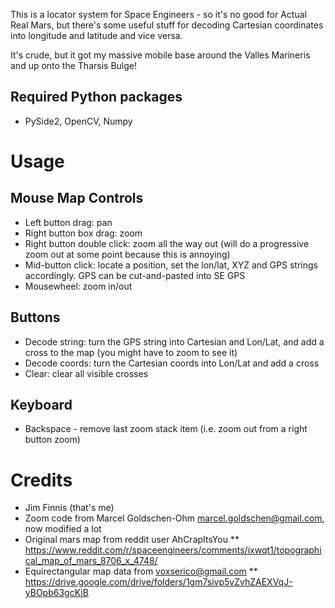 This is a locator system for Space Engineers - so it's no good for Actual Real Mars, but there's some
useful stuff for decoding Cartesian coordinates into longitude and latitude and vice versa.

It's crude, but it got my massive mobile base around the Valles Marineris and up onto the Tharsis Bulge!

## Required Python packages
* PySide2, OpenCV, Numpy

# Usage 

## Mouse Map Controls
* Left button drag: pan
* Right button box drag: zoom
* Right button double click: zoom all the way out (will do a progressive zoom out at some point because this is annoying)
* Mid-button click: locate a position, set the lon/lat, XYZ and GPS strings accordingly. GPS can be cut-and-pasted into SE GPS
* Mousewheel: zoom in/out

## Buttons
* Decode string: turn the GPS string into Cartesian and Lon/Lat, and add a cross to the map (you might have to zoom to see it)
* Decode coords: turn the Cartesian coords into Lon/Lat and add a cross
* Clear: clear all visible crosses
## Keyboard
* Backspace - remove last zoom stack item (i.e. zoom out from a right button
zoom)

# Credits

* Jim Finnis (that's me)
* Zoom code from Marcel Goldschen-Ohm <marcel.goldschen@gmail.com>, now modified a lot
* Original mars map from reddit user AhCrapItsYou
** https://www.reddit.com/r/spaceengineers/comments/ixwqt1/topographical_map_of_mars_8706_x_4748/
* Equirectangular map data from voxserico@gmail.com
** https://drive.google.com/drive/folders/1gm7sivp5vZvhZAEXVqJ-yBOpb63gcKiB
